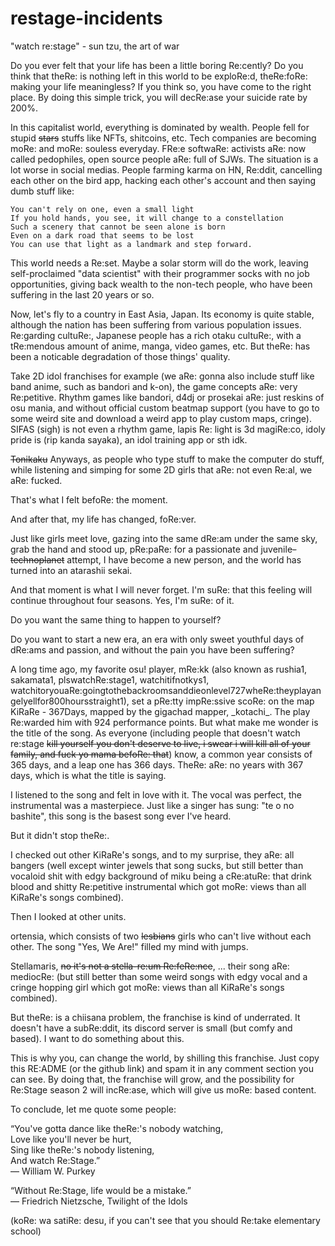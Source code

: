 # restage-incidents

"watch re:stage" - sun tzu, the art of war

Do you ever felt that your life has been a little boring Re:cently? Do you think that theRe: is nothing left in this world to be exploRe:d, theRe:foRe: making your life meaningless? If you think so, you have come to the right place. By doing this simple trick, you will decRe:ase your suicide rate by 200%.

In this capitalist world, everything is dominated by wealth. People fell for stupid ~~stars~~ stuffs like NFTs, shitcoins, etc. Tech companies are becoming moRe: and moRe: souless everyday. FRe:e softwaRe: activists aRe: now called pedophiles, open source people aRe: full of SJWs. The situation is a lot worse in social medias. People farming karma on HN, Re:ddit, cancelling each other on the bird app, hacking each other's account and then saying dumb stuff like:

```
You can't rely on one, even a small light
If you hold hands, you see, it will change to a constellation
Such a scenery that cannot be seen alone is born
Even on a dark road that seems to be lost
You can use that light as a landmark and step forward.
```

This world needs a Re:set. Maybe a solar storm will do the work, leaving self-proclaimed "data scientist" with their programmer socks with no job opportunities, giving back wealth to the non-tech people, who have been suffering in the last 20 years or so.

Now, let's fly to a country in East Asia, Japan. Its economy is quite stable, although the nation has been suffering from various population issues. Re:garding cultuRe:, Japanese people has a rich otaku cultuRe:, with a tRe:mendous amount of anime, manga, video games, etc. But theRe: has been a noticable degradation of those things' quality.

Take 2D idol franchises for example (we aRe: gonna also include stuff like band anime, such as bandori and k-on), the game concepts aRe: very Re:petitive. Rhythm games like bandori, d4dj or prosekai aRe: just reskins of osu mania, and without official custom beatmap support (you have to go to some weird site and download a weird app to play custom maps, cringe). SIFAS (sigh) is not even a rhythm game, lapis Re: light is 3d magiRe:co, idoly pride is (rip kanda sayaka), an idol training app or sth idk.

~~Tonikaku~~ Anyways, as people who type stuff to make the computer do stuff, while listening and simping for some 2D girls that aRe: not even Re:al, we aRe: fucked.

That's what I felt befoRe: the moment.

And after that, my life has changed, foRe:ver.

Just like girls meet love, gazing into the same dRe:am under the same sky, grab the hand and stood up, pRe:paRe: for a passionate and juvenile<del>-technoplanet</del> attempt, I have become a new person, and the world has turned into an atarashii sekai.

And that moment is what I will never forget. I'm suRe: that this feeling will continue throughout four seasons. Yes, I'm suRe: of it.

Do you want the same thing to happen to yourself?

Do you want to start a new era, an era with only sweet youthful days of dRe:ams and passion, and without the pain you have been suffering?

A long time ago, my favorite osu! player, mRe:kk (also known as rushia1, sakamata1, plswatchRe:stage1, watchitifnotkys1, watchitoryouaRe:goingtothebackroomsanddieonlevel727wheRe:theyplayangelyellfor800hoursstraight1), set a pRe:tty impRe:ssive scoRe: on the map KiRaRe - 367Days, mapped by the gigachad mapper, \_kotachi_. The play Re:warded him with 924 performance points. But what make me wonder is the title of the song. As everyone (including people that doesn't watch re:stage ~~kill yourself you don't deserve to live, i swear i will kill all of your family, and fuck yo mama befoRe: that~~) know, a common year consists of 365 days, and a leap one has 366 days. TheRe: aRe: no years with 367 days, which is what the title is saying.

I listened to the song and felt in love with it. The vocal was perfect, the instrumental was a masterpiece. Just like a singer has sung: "te o no bashite", this song is the basest song ever I've heard.

But it didn't stop theRe:.

I checked out other KiRaRe's songs, and to my surprise, they aRe: all bangers (well except winter jewels that song sucks, but still better than vocaloid shit with edgy background of miku being a cRe:atuRe: that drink blood and shitty Re:petitive instrumental which got moRe: views than all KiRaRe's songs combined).

Then I looked at other units.

ortensia, which consists of two ~~lesbians~~ girls who can't live without each other. The song "Yes, We Are!" filled my mind with jumps.

Stellamaris, ~~no it's not a stella-re:um Re:feRe:nce~~, ... their song aRe: mediocRe: (but still better than some weird songs with edgy vocal and a cringe hopping girl which got moRe: views than all KiRaRe's songs combined).

But theRe: is a chiisana problem, the franchise is kind of underrated. It doesn't have a subRe:ddit, its discord server is small (but comfy and based). I want to do something about this.

This is why you, can change the world, by shilling this franchise. Just copy this RE:ADME (or the github link) and spam it in any comment section you can see. By doing that, the franchise will grow, and the possibility for Re:Stage season 2 will incRe:ase, which will give us moRe: based content.

To conclude, let me quote some people:

“You've gotta dance like theRe:'s nobody watching,  
Love like you'll never be hurt,  
Sing like theRe:'s nobody listening,  
And watch Re:Stage.”  
― William W. Purkey

“Without Re:Stage, life would be a mistake.”  
― Friedrich Nietzsche, Twilight of the Idols

(koRe: wa satiRe: desu, if you can't see that you should Re:take elementary school)
